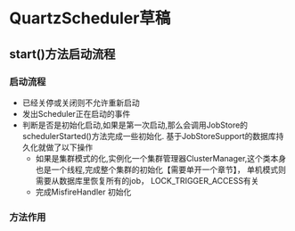 # QuartzScheduler草稿

## start()方法启动流程

### 启动流程

-  已经关停或关闭则不允许重新启动
-  发出Scheduler正在启动的事件
-  判断是否是初始化启动,如果是第一次启动,那么会调用JobStore的schedulerStarted()方法完成一些初始化. 基于JobStoreSupport的数据库持久化就做了以下操作
	-   如果是集群模式的化,实例化一个集群管理器ClusterManager,这个类本身也是一个线程,完成整个集群的初始化【需要单开一个章节】， 单机模式则需要从数据库里恢复所有的job， LOCK_TRIGGER_ACCESS有关
	-   完成MisfireHandler 初始化


### 方法作用